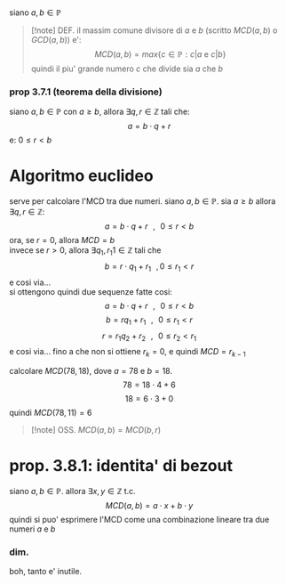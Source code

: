siano $a,b \in \mathbb P$
>[!note] DEF.
>il massim comune divisore di $a$ e $b$ (scritto $MCD(a,b) \text{ o } GCD(a,b)$) e': 
>$$
>MCD(a,b) = max\{ c \in \mathbb P: c|a \text{ e } c|b \}
>$$
>quindi il piu' grande numero $c$ che divide sia $a \text{ che } b$
### prop 3.7.1 (teorema della divisione)
siano $a,b \in \mathbb P$ con $a \geq b$, allora $\exists q,r \in \mathbb Z$ tali che:
$$
a = b \cdot q + r
$$
e: $0\leq r<b$

# Algoritmo euclideo
serve per calcolare l'MCD tra due numeri.
siano $a,b \in \mathbb P$. sia $a\geq b$ allora $\exists q,r \in \mathbb Z$:
$$
a = b \cdot q + r \,\,\,\, , \,\,\,\, 0\leq r<b
$$
ora, se $r=0$, allora $MCD = b$  
invece se $r>0$, allora $\exists q_{1},r_{1}1 \in \mathbb Z$ tali che
$$
b = r \cdot q_{1} + r_{1} \,\,\,\,, 0\leq r_{1} < r
$$
e cosi via...  
si ottengono quindi due sequenze fatte cosi:
$$
a = b \cdot q + r \,\,\,\, , \,\,\,\,0\leq r<b
$$
$$
b = rq_{1} + r_{1} \,\,\,\, , \,\,\,\, 0\leq r_{1} < r
$$
$$
r = r_{1}q_{2}+r_{2} \,\,\,\, , \,\,\,\, 0\leq r_{2} < r_{1}
$$
e cosi via... fino a che non si ottiene $r_{k}=0$, e quindi $MCD = r_{k-1}$

calcolare $MCD(78,18)$, dove $a=78 \text{ e } b=18$.
$$
78 = 18 \cdot 4 + 6
$$
$$
18 = 6 \cdot 3 + 0
$$
quindi $MCD(78,11)=6$

> [!note] OSS.
> $MCD(a,b) = MCD(b,r)$

# prop. 3.8.1: identita' di bezout
siano $a,b \in \mathbb {P}$. allora $\exists x,y \in \mathbb Z$ t.c. $$
MCD(a,b) = a \cdot x + b \cdot y
$$quindi si puo' esprimere l'MCD come una combinazione lineare tra due numeri $a$ e $b$
### dim.
boh, tanto e' inutile.